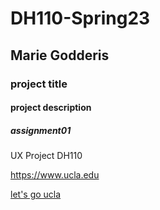 # DH110-Spring23

## Marie Godderis

### project title 

#### project description 

##### assignment01

UX Project DH110

https://www.ucla.edu

[let's go ucla](https://www.ucla.edu)
